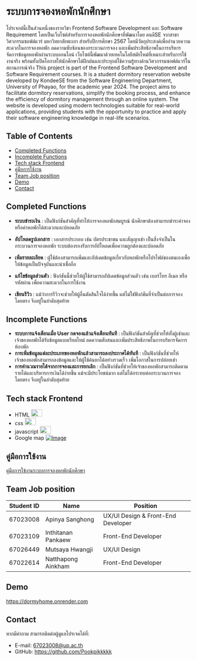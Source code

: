 # ระบบการจองหอพักนักศึกษา
โปรเจกต์นี้เป็นส่วนหนึ่งของรายวิชา Frontend Software Development และ Software Requirement โดยเป็นเว็บไซต์สำหรับการจองหอพักนักศึกษาที่พัฒนาโดย คนดีSE จากสาขาวิศวกรรมซอฟต์แวร์ มหาวิทยาลัยพะเยา สำหรับปีการศึกษา 2567 โดยมีวัตถุประสงค์เพื่ออำนวยความสะดวกในการจองหอพัก ลดความซับซ้อนของกระบวนการจอง และเพิ่มประสิทธิภาพในการบริหารจัดการข้อมูลหอพักผ่านระบบออนไลน์ เว็บไซต์นี้พัฒนาด้วยเทคโนโลยีสมัยใหม่ที่เหมาะสำหรับการใช้งานจริง พร้อมทั้งเปิดโอกาสให้นักศึกษาได้ฝึกฝนและประยุกต์ใช้ความรู้ทางด้านวิศวกรรมซอฟต์แวร์ในสถานการณ์จริง
This project is part of the Frontend Software Development and Software Requirement courses. It is a student dormitory reservation website developed by KondeeSE from the Software Engineering Department, University of Phayao, for the academic year 2024. The project aims to facilitate dormitory reservations, simplify the booking process, and enhance the efficiency of dormitory management through an online system. The website is developed using modern technologies suitable for real-world applications, providing students with the opportunity to practice and apply their software engineering knowledge in real-life scenarios.
## Table of Contents
 - [Completed Functions](#completed-functions)
 - [Incomplete Functions](#incomplete-functions)
 - [Tech stack Frontend](#tech-stack-frontend)
 - [คู่มือการใช้งาน](#คู่มือการใช้งาน)
 - [Team Job position](#team-job-position)
 - [Demo](#demo)
 - [Contact](#contact)
## Completed Functions
-  **ระบบชำระเงิน** : เป็นฟังก์ชันสำคัญที่ทำให้การจองหอพักสมบูรณ์ นักศึกษาต้องสามารถชำระค่าจองหรือค่าหอพักได้สะดวกและปลอดภัย

 - **อัปโหลดรูปเอกสาร** : เอกสารประกอบ เช่น บัตรประชาชน และสัญญาเช่า เป็นสิ่งจำเป็นในกระบวนการจองหอพัก ระบบต้องรองรับการอัปโหลดเพื่อความถูกต้องและปลอดภัย

 - **เพิ่มรายละเอียด** : ผู้ใช้ต้องสามารถเพิ่มและอัปเดตข้อมูลเกี่ยวกับหอพักหรือโปรไฟล์ของตนเองเพื่อให้ข้อมูลเป็นปัจจุบันและน่าเชื่อถือ

-  **แก้ไขข้อมูลส่วนตัว** : ฟังก์ชันนี้ช่วยให้ผู้ใช้สามารถอัปเดตข้อมูลส่วนตัว เช่น เบอร์โทร อีเมล หรือรหัสผ่าน เพื่อความสะดวกในการใช้งาน

 - **เขียนรีวิว** : แม้ว่าการรีวิวจะช่วยให้ผู้อื่นตัดสินใจได้ง่ายขึ้น แต่ไม่ใช่ฟังก์ชันที่จำเป็นต่อการจองโดยตรง จึงอยู่ในลำดับสุดท้าย
 ## Incomplete Functions
- **ระบบการแจ้งเตือนเมื่อ User กดจองแล้วแจ้งเตือนทันที** : เป็นฟังก์ชันสำคัญที่ช่วยให้ทั้งผู้เช่าและเจ้าของหอพักได้รับข้อมูลแบบเรียลไทม์ ลดความสับสนและเพิ่มประสิทธิภาพในการบริหารจัดการห้องพัก
- **การเพิ่มข้อมูลแต่ละประเภทของหอพักแล้วสามารถลงประกาศได้ทันที** : เป็นฟังก์ชันที่ช่วยให้เจ้าของหอพักสามารถลงข้อมูลและให้ผู้ใช้ค้นหาได้อย่างรวดเร็ว เพิ่มโอกาสในการปล่อยเช่า
-  **การคำนวณรายได้จากการจองและการยกเลิก** : เป็นฟังก์ชันที่ช่วยให้เจ้าของหอพักสามารถติดตามรายได้และบริหารการเงินได้ง่ายขึ้น แม้จะมีประโยชน์มาก แต่ไม่ได้กระทบต่อกระบวนการจองโดยตรง จึงอยู่ในลำดับสุดท้าย
## Tech stack Frontend
- HTML <a href="https://developer.mozilla.org/en-US/docs/Glossary/HTML5"> <img src="https://raw.githubusercontent.com/danielcranney/readme-generator/main/public/icons/skills/html5-colored.svg" width="30" height="20" /> </a> 
-   css  <a href="https://www.w3.org/TR/CSS/#css"> <img src="https://raw.githubusercontent.com/danielcranney/readme-generator/main/public/icons/skills/css3-colored.svg" width="30" height="20" /> </a> 
-   javascript <a href="https://developer.mozilla.org/en-US/docs/Web/JavaScript"> <img src="https://raw.githubusercontent.com/danielcranney/readme-generator/main/public/icons/skills/javascript-colored.svg" width="30" height="20" /> </a> 
-  Google map <a href="https://maps.google.com/">![Image](https://github.com/user-attachments/assets/06ac31af-d0ec-4908-aa32-6a08ebdbbde9)</a> 
## คู่มือการใช้งาน
<a href= "https://liveupac-my.sharepoint.com/:w:/g/personal/67023008_up_ac_th/Ec-nDwem9H5Gt5xSb7f3dx4B8T2QOZ9f6SSFrXLB9ytvXw?e=vai7qC">คู่มือการใข้งานระบบการจองหอพักนักศึกษา</a>
## Team Job position
| **Student ID** | **Name**                  | **Position**                           |
|-----------------|---------------------------|---------------------------------------|
| 67023008        | Apinya Sanghong           | UX/UI Design & Front-End Developer    |
| 67023109        | Inthitanan Pankaew        | Front-End Developer                   |
| 67026449        | Mutsaya Hwangji          | UX/UI Design                           |
| 67022614        | Natthapong Ainkham   | Front-End Developer                        |
## Demo
https://dormyhome.onrender.com

## Contact
หากมีคำถาม สามารถติดต่อผู้ดูแลโปรเจคได้ที่:

- E-mail: 67023008@up.ac.th
- GitHub: https://github.com/Pookpikkkkk

 
